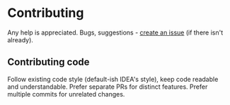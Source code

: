 # Contributing

Any help is appreciated.
Bugs, suggestions - [create an issue](https://github.com/di72nn/wallabag-api-wrapper/issues/new) (if there isn't already).


## Contributing code

Follow existing code style (default-ish IDEA's style), keep code readable and understandable.
Prefer separate PRs for distinct features. Prefer multiple commits for unrelated changes.
